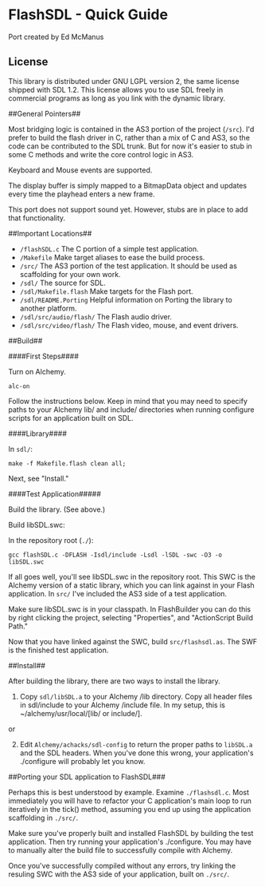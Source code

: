 FlashSDL - Quick Guide
=======================
Port created by Ed McManus


## License ##

This library is distributed under GNU LGPL version 2, the same license shipped with SDL 1.2. This license allows you to use SDL freely in commercial programs as long as you link with the dynamic library.


##General Pointers##

Most bridging logic is contained in the AS3 portion of the project (`/src`). I'd prefer to build the flash driver in C, rather than a mix of C and AS3, so the code can be contributed to the SDL trunk. But for now it's easier to stub in some C methods and write the core control logic in AS3.

Keyboard and Mouse events are supported.

The display buffer is simply mapped to a BitmapData object and updates every time the playhead enters a new frame.

This port does not support sound yet. However, stubs are in place to add that functionality.


##Important Locations##

  - `/flashSDL.c` The C portion of a simple test application.
  - `/Makefile` Make target aliases to ease the build process.
  - `/src/` The AS3 portion of the test application. It should be used as scaffolding for your own work.
  - `/sdl/` The source for SDL.
  - `/sdl/Makefile.flash` Make targets for the Flash port.
  - `/sdl/README.Porting` Helpful information on Porting the library to another platform.
  - `/sdl/src/audio/flash/` The Flash audio driver.
  - `/sdl/src/video/flash/` The Flash video, mouse, and event drivers.


##Build##

####First Steps####

Turn on Alchemy.

`alc-on`

Follow the instructions below. Keep in mind that you may need to specify paths to your Alchemy lib/ and include/ directories when running configure scripts for an application built on SDL.


####Library####

In `sdl/`:

`make -f Makefile.flash clean all;`

Next, see "Install."


####Test Application#####

Build the library. (See above.)

Build libSDL.swc:

In the repository root (`./`):

`gcc flashSDL.c -DFLASH -Isdl/include -Lsdl -lSDL -swc -O3 -o libSDL.swc`

If all goes well, you'll see libSDL.swc in the repository root. This SWC is the Alchemy version of a static library, which you can link against in your Flash application. In `src/` I've included the AS3 side of a test application.

Make sure libSDL.swc is in your classpath. In FlashBuilder you can do this by right clicking the project, selecting "Properties", and "ActionScript Build Path."

Now that you have linked against the SWC, build `src/flashsdl.as`. The SWF is the finished test application.



##Install##

After building the library, there are two ways to install the library.

1) Copy `sdl/libSDL.a` to your Alchemy /lib directory. Copy all header files in sdl/include to your Alchemy /include file. In my setup, this is ~/alchemy/usr/local/[lib/ or include/].

or

2) Edit `Alchemy/achacks/sdl-config` to return the proper paths to `libSDL.a` and the SDL headers. When you've done this wrong, your application's ./configure will probably let you know.


##Porting your SDL application to FlashSDL###

Perhaps this is best understood by example. Examine `./flashsdl.c`. Most immediately you will have to refactor your C application's main loop to run iteratively in the tick() method, assuming you end up using the application scaffolding in `./src/`.

Make sure you've properly built and installed FlashSDL by building the test application. Then try running your application's ./configure. You may have to manually alter the build file to successfully compile with Alchemy.

Once you've successfully compiled without any errors, try linking the resuling SWC with the AS3 side of your application, built on `./src/`.
